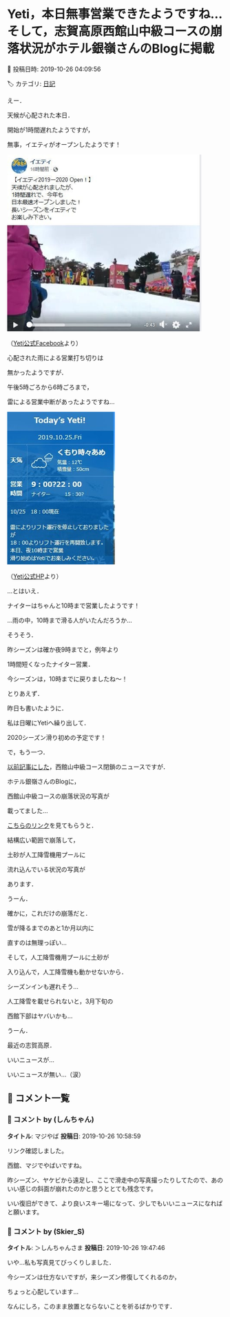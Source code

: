 # Yeti，本日無事営業できたようですね…そして，志賀高原西館山中級コースの崩落状況がホテル銀嶺さんのBlogに掲載

📅 投稿日時: 2019-10-26 04:09:56

🏷️ カテゴリ: [日記](cc4b5682fb7b8b144980957a978653fb0.md)

えー．


天候が心配された本日．


開始が1時間遅れたようですが，


無事，イエティがオープンしたようです！




![99090788d31e1259f00fab3750fbb87b.jpg](images/99090788d31e1259f00fab3750fbb87b.jpg)




（[Yeti公式Facebook](https://www.facebook.com/YetiSnowtown/posts/2513733558716005)より）





心配された雨による営業打ち切りは


無かったようですが．


午後5時ごろから6時ごろまで，


雷による営業中断があったようですね…




![d6826702a4bb42fd2aa1dcdbdbde40c8.jpg](images/d6826702a4bb42fd2aa1dcdbdbde40c8.jpg)




（[Yeti公式HP](https://www.yeti-resort.com/)より）


…とはいえ．


ナイターはちゃんと10時まで営業したようです！


…雨の中，10時まで滑る人がいたんだろうか…





そうそう．


昨シーズンは確か夜9時までと，例年より


1時間短くなったナイター営業．


今シーズンは，10時までに戻りましたね～！





とりあえず．


昨日も書いたように．


私は日曜にYetiへ繰り出して．


2020シーズン滑り初めの予定です！





で，もう一つ．


[以前記事にした](e7b2f576eb2bb05909894500aa60a1bcd.md)，西館山中級コース閉鎖のニュースですが．


ホテル銀嶺さんのBlogに，


西館山中級コースの崩落状況の写真が


載ってました…





[こちらのリンク](http://shigakogen-ginrei.com/blog-date-20191025.html)を見てもらうと．


結構広い範囲で崩落して，


土砂が人工降雪機用プールに


流れ込んでいる状況の写真が


あります．





うーん．


確かに，これだけの崩落だと．


雪が降るまでのあと1か月以内に


直すのは無理っぽい…





そして，人工降雪機用プールに土砂が


入り込んで，人工降雪機も動かせないから．


シーズンインも遅れそう…


人工降雪を載せられないと，3月下旬の


西館下部はヤバいかも…





うーん．


最近の志賀高原．


いいニュースが…


いいニュースが無い…（涙）

## 💬 コメント一覧

### 💬 コメント by (しんちゃん)
**タイトル**: マジやば
**投稿日**: 2019-10-26 10:58:59

リンク確認しました。

西舘、マジでやばいですね。

昨シーズン、ヤケビから遠足し、ここで滑走中の写真撮ったりしてたので、あのいい感じの斜面が崩れたのかと思うととても残念です。

いい復旧ができて、より良いスキー場になって、少しでもいいニュースになればと願います。

### 💬 コメント by (Skier_S)
**タイトル**: ＞しんちゃんさま
**投稿日**: 2019-10-26 19:47:46

いや…私も写真見てびっくりしました．

今シーズンは仕方ないですが，来シーズン修復してくれるのか，

ちょっと心配しています…

なんにしろ，このまま放置とならないことを祈るばかりです．

